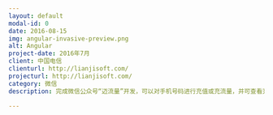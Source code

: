 ```yaml
---
layout: default
modal-id: 0
date: 2016-08-15
img: angular-invasive-preview.png
alt: Angular
project-date: 2016年7月
client: 中国电信
clienturl: http://lianjisoft.com/
projecturl: http://lianjisoft.com/
category: 微信
description: 完成微信公众号“迈流量”开发，可以对手机号码进行充值或充流量，并可查看充值历史记录。

---
```

